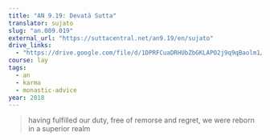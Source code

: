 ```yaml
---
title: "AN 9.19: Devatā Sutta"
translator: sujato
slug: "an.009.019"
external_url: "https://suttacentral.net/an9.19/en/sujato"
drive_links:
  - "https://drive.google.com/file/d/1DPRFCuaDRHUbZbGKLAPO2j9q9qBaolm1/view?usp=drivesdk"
course: lay
tags:
  - an
  - karma
  - monastic-advice
year: 2018
---
```


> having fulfilled our duty, free of remorse and regret, we were reborn in a superior realm
